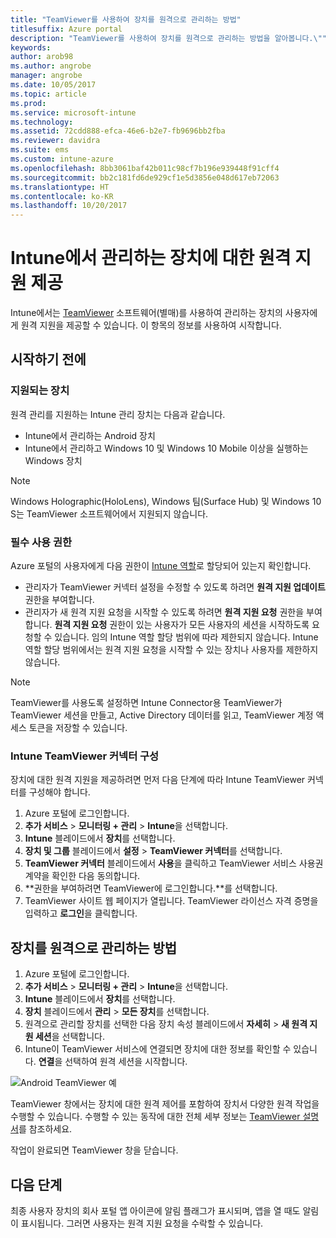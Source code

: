 ```yaml
---
title: "TeamViewer를 사용하여 장치를 원격으로 관리하는 방법"
titlesuffix: Azure portal
description: "TeamViewer를 사용하여 장치를 원격으로 관리하는 방법을 알아봅니다.\""
keywords: 
author: arob98
ms.author: angrobe
manager: angrobe
ms.date: 10/05/2017
ms.topic: article
ms.prod: 
ms.service: microsoft-intune
ms.technology: 
ms.assetid: 72cdd888-efca-46e6-b2e7-fb9696bb2fba
ms.reviewer: davidra
ms.suite: ems
ms.custom: intune-azure
ms.openlocfilehash: 8bb3061baf42b011c98cf7b196e939448f91cff4
ms.sourcegitcommit: bb2c181fd6de929cf1e5d3856e048d617eb72063
ms.translationtype: HT
ms.contentlocale: ko-KR
ms.lasthandoff: 10/20/2017
---
```

# <a name="provide-remote-assistance-for-intune-managed-devices"></a>Intune에서 관리하는 장치에 대한 원격 지원 제공

Intune에서는 [TeamViewer](https://www.teamviewer.com) 소프트웨어(별매)를 사용하여 관리하는 장치의 사용자에게 원격 지원을 제공할 수 있습니다. 이 항목의 정보를 사용하여 시작합니다.

## <a name="before-you-start"></a>시작하기 전에

### <a name="supported-devices"></a>지원되는 장치

원격 관리를 지원하는 Intune 관리 장치는 다음과 같습니다.

- Intune에서 관리하는 Android 장치
- Intune에서 관리하고 Windows 10 및 Windows 10 Mobile 이상을 실행하는 Windows 장치

>[!NOTE]
>Windows Holographic(HoloLens), Windows 팀(Surface Hub) 및 Windows 10 S는 TeamViewer 소프트웨어에서 지원되지 않습니다.



### <a name="required-permissions"></a>필수 사용 권한

Azure 포털의 사용자에게 다음 권한이 [Intune 역할](https://docs.microsoft.com/intune-azure/access-control/role-based-access-control)로 할당되어 있는지 확인합니다.
- 관리자가 TeamViewer 커넥터 설정을 수정할 수 있도록 하려면 **원격 지원 업데이트** 권한을 부여합니다.
- 관리자가 새 원격 지원 요청을 시작할 수 있도록 하려면 **원격 지원 요청** 권한을 부여합니다. **원격 지원 요청** 권한이 있는 사용자가 모든 사용자의 세션을 시작하도록 요청할 수 있습니다. 임의 Intune 역할 할당 범위에 따라 제한되지 않습니다. Intune 역할 할당 범위에서는 원격 지원 요청을 시작할 수 있는 장치나 사용자를 제한하지 않습니다.

>[!NOTE]
>TeamViewer를 사용도록 설정하면 Intune Connector용 TeamViewer가 TeamViewer 세션을 만들고, Active Directory 데이터를 읽고, TeamViewer 계정 액세스 토큰을 저장할 수 있습니다.

### <a name="configure-the-intune-teamviewer-connector"></a>Intune TeamViewer 커넥터 구성

장치에 대한 원격 지원을 제공하려면 먼저 다음 단계에 따라 Intune TeamViewer 커넥터를 구성해야 합니다.


1. Azure 포털에 로그인합니다.
2. **추가 서비스** > **모니터링 + 관리** > **Intune**을 선택합니다.
3. **Intune** 블레이드에서 **장치**를 선택합니다.
4. **장치 및 그룹** 블레이드에서 **설정** > **TeamViewer 커넥터**를 선택합니다.
5. **TeamViewer 커넥터** 블레이드에서 **사용**을 클릭하고 TeamViewer 서비스 사용권 계약을 확인한 다음 동의합니다.
6. **권한을 부여하려면 TeamViewer에 로그인합니다.**를 선택합니다.
7. TeamViewer 사이트 웹 페이지가 열립니다. TeamViewer 라이선스 자격 증명을 입력하고 **로그인**을 클릭합니다.


## <a name="how-to-remotely-administer-a-device"></a>장치를 원격으로 관리하는 방법

1. Azure 포털에 로그인합니다.
2. **추가 서비스** > **모니터링 + 관리** > **Intune**을 선택합니다.
3. **Intune** 블레이드에서 **장치**를 선택합니다.
4. **장치** 블레이드에서 **관리** > **모든 장치**를 선택합니다.
5. 원격으로 관리할 장치를 선택한 다음 장치 속성 블레이드에서 **자세히** > **새 원격 지원 세션**을 선택합니다.
6. Intune이 TeamViewer 서비스에 연결되면 장치에 대한 정보를 확인할 수 있습니다. **연결**을 선택하여 원격 세션을 시작합니다.

![Android TeamViewer 예](./media/android-teamviewer.png)

TeamViewer 창에서는 장치에 대한 원격 제어를 포함하여 장치서 다양한 원격 작업을 수행할 수 있습니다. 수행할 수 있는 동작에 대한 전체 세부 정보는 [TeamViewer 설명서](https://www.teamviewer.com/support/documents/)를 참조하세요.

작업이 완료되면 TeamViewer 창을 닫습니다.

## <a name="next-steps"></a>다음 단계

최종 사용자 장치의 회사 포털 앱 아이콘에 알림 플래그가 표시되며, 앱을 열 때도 알림이 표시됩니다. 그러면 사용자는 원격 지원 요청을 수락할 수 있습니다.

